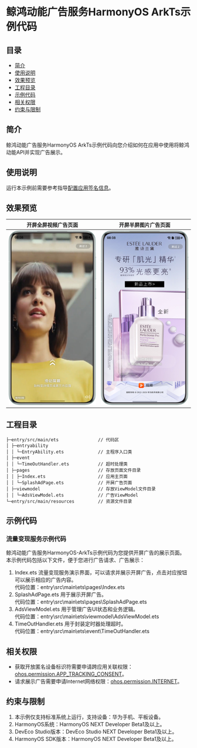 # 鲸鸿动能广告服务HarmonyOS ArkTs示例代码

## 目录

- [简介](#简介)
- [使用说明](#使用说明)
- [效果预览](#效果预览)
- [工程目录](#工程目录)
- [示例代码](#示例代码)
- [相关权限](#相关权限)
- [约束与限制](#约束与限制)

## 简介

鲸鸿动能广告服务HarmonyOS ArkTs示例代码向您介绍如何在应用中使用将鲸鸿动能API并实现广告展示。

## 使用说明

运行本示例前需要参考指导[配置应用签名信息](https://developer.huawei.com/consumer/cn/doc/harmonyos-guides/application-dev-overview#section42841246144813)。

## 效果预览

| 开屏全屏视频广告页面                                       | 开屏半屏图片广告页面                                          |
|--------------------------------------------------|-----------------------------------------------------|
| ![avatar](./screenshots/device/splash_video.png) | ![avatar](./screenshots/device/splash_pictures.png) |

## 工程目录

```
├─entry/src/main/ets               // 代码区
│ ├─entryability
│ │ └─EntryAbility.ets             // 主程序入口类
│ ├─event
│ │ └─TimeOutHandler.ets           // 超时处理类
│ ├─pages                          // 存放页面文件目录
│ │ ├─Index.ets                    // 应用主页面
│ │ └─SplashAdPage.ets             // 开屏广告页面
│ ├─viewmodel                      // 存放ViewModel文件目录
│ │ └─AdsViewModel.ets             // 广告ViewModel
└─entry/src/main/resources         // 资源文件目录
```

## 示例代码

### 流量变现服务示例代码

鲸鸿动能广告服务HarmonyOS-ArkTs示例代码为您提供开屏广告的展示页面。
本示例代码包括以下文件，便于您进行广告请求、广告展示：

1. Index.ets
   流量变现服务演示界面，可以请求并展示开屏广告，点击对应按钮可以展示相应的广告内容。
   <br>代码位置：entry\src\main\ets\pages\Index.ets</br>
2. SplashAdPage.ets
   用于展示开屏广告。
   <br>代码位置：entry\src\main\ets\pages\SplashAdPage.ets</br>
3. AdsViewModel.ets
   用于管理广告UI状态和业务逻辑。
   <br>代码位置：entry\src\main\ets\viewmodel\AdsViewModel.ets</br>
4. TimeOutHandler.ets
   用于封装定时器处理超时。
   <br>代码位置：entry\src\main\ets\event\TimeOutHandler.ets</br>

## 相关权限

- 获取开放匿名设备标识符需要申请跨应用关联权限：[ohos.permission.APP_TRACKING_CONSENT](https://developer.huawei.com/consumer/cn/doc/harmonyos-guides/permissions-for-all-user#ohospermissionapp_tracking_consent)。
- 请求展示广告需要申请Internet网络权限：[ohos.permission.INTERNET](https://developer.huawei.com/consumer/cn/doc/harmonyos-guides/permissions-for-all#ohospermissioninternet)。

## 约束与限制

1. 本示例仅支持标准系统上运行，支持设备：华为手机、平板设备。
2. HarmonyOS系统：HarmonyOS NEXT Developer Beta1及以上。
3. DevEco Studio版本：DevEco Studio NEXT Developer Beta1及以上。
4. HarmonyOS SDK版本：HarmonyOS NEXT Developer Beta1及以上。